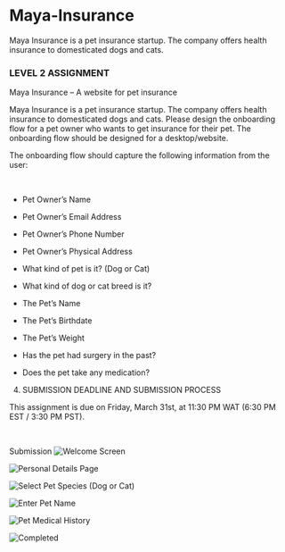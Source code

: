 # Maya-Insurance
Maya Insurance is a pet insurance startup. The company offers health insurance to domesticated dogs and cats.﻿

### LEVEL 2 ASSIGNMENT

Maya Insurance – A website for pet insurance

Maya Insurance is a pet insurance startup. The company offers health insurance to domesticated dogs and cats. Please design the onboarding flow for a pet owner who wants to get insurance for their pet. The onboarding flow should be designed for a desktop/website. 


The onboarding flow should capture the following information from the user: 

﻿

- Pet Owner’s Name

- Pet Owner’s Email Address

- Pet Owner’s Phone Number

- Pet Owner’s Physical Address

- What kind of pet is it? (Dog or Cat)

- What kind of dog or cat breed is it? 

- The Pet’s Name

- The Pet’s Birthdate

- The Pet’s Weight

- Has the pet had surgery in the past? 

- Does the pet take any medication?

4. SUBMISSION DEADLINE AND SUBMISSION PROCESS

This assignment is due on Friday, March 31st, at 11:30 PM WAT (6:30 PM EST / 3:30 PM PST).

﻿
 
 Submission
 ![Welcome Screen](https://user-images.githubusercontent.com/99127888/229288428-3b4b4b40-c691-4e70-aa9d-31f0146895a9.png)

 ![Personal Details Page](https://user-images.githubusercontent.com/99127888/229288108-2c93afb9-6987-4289-9d9b-554da1f8d9ca.png)
 
![Select Pet Species (Dog or Cat)](https://user-images.githubusercontent.com/99127888/229288131-66cabe8e-2d6e-4469-b5d4-872dac3dbad9.png)

![Enter Pet Name](https://user-images.githubusercontent.com/99127888/229288141-d85bdc58-12c9-44e6-bc08-e4c58adc304e.png)

![Pet Medical History](https://user-images.githubusercontent.com/99127888/229288147-d60aef90-70c5-43bf-a08b-034b70afd3e8.png)

![Completed](https://user-images.githubusercontent.com/99127888/229288202-0c9996d0-e7db-4550-be68-c46eff942399.png)

